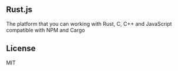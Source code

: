 
Rust.js
-------------

The platform that you can working with Rust, C, C++ and JavaScript compatible with NPM and Cargo


License
-------------
MIT
